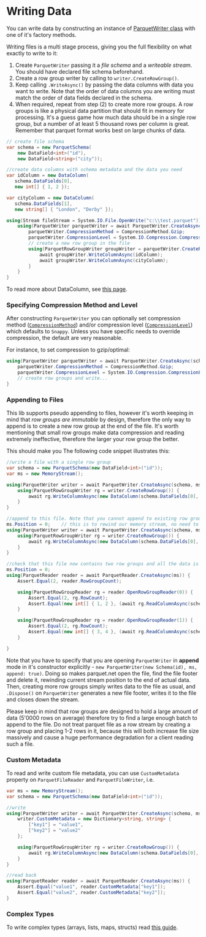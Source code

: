 # Writing Data

You can write data by constructing an instance of [ParquetWriter class](../src/Parquet/ParquetWriter.cs) with one of it's factory methods.

Writing files is a multi stage process, giving you the full flexibility on what exactly to write to it:

1. Create `ParquetWriter` passing it a *file schema* and a *writeable stream*. You should have declared file schema beforehand.
2. Create a row group writer by calling to `writer.CreateRowGroup()`.
3. Keep calling `.WriteAsync()` by passing the data columns with data you want to write. Note that the order of data columns you are writing must match the order of data fields declared in the schema.
4. When required, repeat from step (2) to create more row groups. A row groups is like a physical data partition that should fit in memory for processing. It's a guess game how much data should be in a single row group, but a number of at least 5 thousand rows per column is great. Remember that parquet format works best on large chunks of data.

```csharp
// create file schema
var schema = new ParquetSchema(
    new DataField<int>("id"),
    new DataField<string>("city"));

//create data columns with schema metadata and the data you need
var idColumn = new DataColumn(
   schema.DataFields[0],
   new int[] { 1, 2 });

var cityColumn = new DataColumn(
   schema.DataFields[1],
   new string[] { "London", "Derby" });

using(Stream fileStream = System.IO.File.OpenWrite("c:\\test.parquet")) {
    using(ParquetWriter parquetWriter = await ParquetWriter.CreateAsync(schema, fileStream)) {
        parquetWriter.CompressionMethod = CompressionMethod.Gzip;
        parquetWriter.CompressionLevel = System.IO.Compression.CompressionLevel.Optimal;
        // create a new row group in the file
        using(ParquetRowGroupWriter groupWriter = parquetWriter.CreateRowGroup()) {
            await groupWriter.WriteColumnAsync(idColumn);
            await groupWriter.WriteColumnAsync(cityColumn);
        }
    }
}
```

To read more about DataColumn, see [this page](column.md).

### Specifying Compression Method and Level

After constructing `ParquetWriter` you can optionally set compression method ([`CompressionMethod`](../src/Parquet/CompressionMethod.cs)) and/or compression level ([`CompressionLevel`](https://learn.microsoft.com/en-us/dotnet/api/system.io.compression.compressionlevel?view=net-7.0)) which defaults to `Snappy`.  Unless you have specific needs to override compression, the default are very reasonable.

For instance, to set compression to gzip/optimal:

```csharp
using(ParquetWriter parquetWriter = await ParquetWriter.CreateAsync(schema, fileStream)) {
    parquetWriter.CompressionMethod = CompressionMethod.Gzip;
    parquetWriter.CompressionLevel = System.IO.Compression.CompressionLevel.Optimal;
    // create row groups and write...
}
```


### Appending to Files

This lib supports pseudo appending to files, however it's worth keeping in mind that *row groups are immutable* by design, therefore the only way to append is to create a new row group at the end of the file. It's worth mentioning that small row groups make data compression and reading extremely ineffective, therefore the larger your row group the better.

This should make you The following code snippet illustrates this:

```csharp
//write a file with a single row group
var schema = new ParquetSchema(new DataField<int>("id"));
var ms = new MemoryStream();

using(ParquetWriter writer = await ParquetWriter.CreateAsync(schema, ms)) {
    using(ParquetRowGroupWriter rg = writer.CreateRowGroup()) {
        await rg.WriteColumnAsync(new DataColumn(schema.DataFields[0], new int[] { 1, 2 }));
    }
}

//append to this file. Note that you cannot append to existing row group, therefore create a new one
ms.Position = 0;    // this is to rewind our memory stream, no need to do it in real code.
using(ParquetWriter writer = await ParquetWriter.CreateAsync(schema, ms, append: true)) {
    using(ParquetRowGroupWriter rg = writer.CreateRowGroup()) {
        await rg.WriteColumnAsync(new DataColumn(schema.DataFields[0], new int[] { 3, 4 }));
    }
}

//check that this file now contains two row groups and all the data is valid
ms.Position = 0;
using(ParquetReader reader = await ParquetReader.CreateAsync(ms)) {
    Assert.Equal(2, reader.RowGroupCount);

    using(ParquetRowGroupReader rg = reader.OpenRowGroupReader(0)) {
        Assert.Equal(2, rg.RowCount);
        Assert.Equal(new int[] { 1, 2 }, (await rg.ReadColumnAsync(schema.DataFields[0])).Data);
    }

    using(ParquetRowGroupReader rg = reader.OpenRowGroupReader(1)) {
        Assert.Equal(2, rg.RowCount);
        Assert.Equal(new int[] { 3, 4 }, (await rg.ReadColumnAsync(schema.DataFields[0])).Data);
    }

}
```

Note that you have to specify that you are opening `ParquetWriter` in **append** mode in it's constructor explicitly - `new ParquetWriter(new Schema(id), ms, append: true)`. Doing so makes parquet.net open the file, find the file footer and delete it, rewinding current stream position to the end of actual data. Then, creating more row groups simply writes data to the file as usual, and `.Dispose()` on `ParquetWriter` generates a new file footer, writes it to the file and closes down the stream.

Please keep in mind that row groups are designed to hold a large amount of data (5'0000 rows on average) therefore try to find a large enough batch to append to the file. Do not treat parquet file as a row stream by creating a row group and placing 1-2 rows in it, because this will both increase file size massively and cause a huge performance degradation for a client reading such a file.

### Custom Metadata

To read and write custom file metadata, you can use `CustomMetadata` property on `ParquetFileReader` and `ParquetFileWriter`, i.e.

```csharp
var ms = new MemoryStream();
var schema = new ParquetSchema(new DataField<int>("id"));

//write
using(ParquetWriter writer = await ParquetWriter.CreateAsync(schema, ms)) {
    writer.CustomMetadata = new Dictionary<string, string> {
        ["key1"] = "value1",
        ["key2"] = "value2"
    };

    using(ParquetRowGroupWriter rg = writer.CreateRowGroup()) {
        await rg.WriteColumnAsync(new DataColumn(schema.DataFields[0], new[] { 1, 2, 3, 4 }));
    }
}

//read back
using(ParquetReader reader = await ParquetReader.CreateAsync(ms)) {
    Assert.Equal("value1", reader.CustomMetadata["key1"]);
    Assert.Equal("value2", reader.CustomMetadata["key2"]);
}
```

### Complex Types

To write complex types (arrays, lists, maps, structs) read [this guide](nested_types.md).
